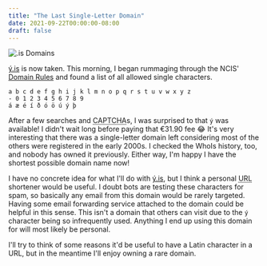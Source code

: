 ```yaml
---
title: "The Last Single-Letter Domain"
date: 2021-09-22T00:00:00-08:00
draft: false
---
```


![.is Domains](https://www.isnic.is/en/tolur/image?name=stafafjoldi)

[ý.is](https://ý.is) is now taken. This morning, I began rummaging through the NCIS' [Domain Rules](https://www.isnic.is/en/domain/rules#2) and found a list of all allowed single characters.

```
a b c d e f g h i j k l m n o p q r s t u v w x y z
- 0 1 2 3 4 5 6 7 8 9
á æ é í ð ó ö ú ý þ
```

After a few searches and <abbr title="Completely Automated Public Turing test to tell Computers and Humans Apart">CAPTCHA</abbr>s, I was surprised to that `ý` was available! I didn't wait long before paying that €31.90 fee 😂 It's very interesting that there was a single-letter domain left considering most of the others were registered in the early 2000s. I checked the WhoIs history, too, and nobody has owned it previously. Either way, I'm happy I have the shortest possible domain name now!

I have no concrete idea for what I'll do with [ý.is](https://ý.is), but I think a personal <abbr title="Uniform Resource Locator">URL</abbr> shortener would be useful. I doubt bots are testing these characters for spam, so basically any email from this domain would be rarely targeted. Having some email forwarding service attached to the domain could be helpful in this sense. This isn't a domain that others can visit due to the `ý` character being so infrequently used. Anything I end up using this domain for will most likely be personal.

I'll try to think of some reasons it'd be useful to have a Latin character in a URL, but in the meantime I'll enjoy owning a rare domain.
